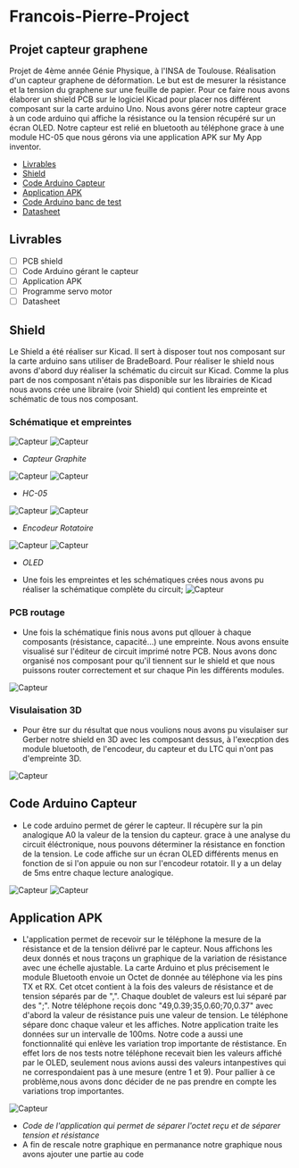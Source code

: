 # Francois-Pierre-Project
## Projet capteur graphene
Projet de 4ème année Génie Physique, à l'INSA de Toulouse. Réalisation d'un capteur graphene de déformation. Le but est de mesurer la résistance et la tension du graphene sur une feuille de papier. Pour ce faire nous avons élaborer un shield PCB sur le logiciel Kicad pour placer nos différent composant sur la carte arduino Uno. Nous avons gérer notre capteur grace à un code arduino qui affiche la résistance ou la tension récupéré sur un écran OLED. Notre capteur est relié en bluetooth au téléphone grace à une module HC-05 que nous gérons via une application APK sur My App inventor.

  - [Livrables](#livrables)
  - [Shield](#shield)
  - [Code Arduino Capteur](#code-arduino-capteur)
  - [Application APK](#application-apk)
  - [Code Arduino banc de test](#code-arduino-banc-de-test)
  - [Datasheet](#datasheet)

## Livrables  

- [ ] PCB shield 
- [ ] Code Arduino gérant le capteur 
- [ ] Application APK
- [ ] Programme servo motor
- [ ] Datasheet

## Shield 

Le Shield a été réaliser sur Kicad. Il sert à disposer tout nos composant sur la carte arduino sans utiliser de BradeBoard. Pour réaliser le shield nous avons d'abord duy réaliser la schématic du circuit sur Kicad. Comme la plus part de nos composant n'étais pas disponible sur les librairies de Kicad nous avons crée une libraire (voir Shield) qui contient les empreinte et schématic de tous nos composant.

### Schématique et empreintes

![Capteur](Images/Schematic_Capteur.PNG)
![Capteur](Images/Empreinte_Capteur.PNG)
- *Capteur Graphite*


![Capteur](Images/Schematic_HC-05.PNG)
![Capteur](Images/Empreinte_HC-05.PNG)
- *HC-05*


![Capteur](Images/Schematic_KY-040.PNG)
![Capteur](Images/Empreinte_KY-040.PNG)
- *Encodeur Rotatoire*

![Capteur](Images/Schematic_OLED.PNG)
![Capteur](Images/Empreinte_OLED.PNG)
- *OLED*

- Une fois les empreintes et les schématiques crées nous avons pu réaliser la schématique complète du circuit;
![Capteur](Images/Shield-Schematic.png)

### PCB routage

- Une fois la schématique finis nous avons put qllouer à chaque composants (résistance, capacité...) une empreinte. Nous avons ensuite visualisé sur l'éditeur de circuit imprimé notre PCB. Nous avons donc organisé nos composant pour qu'il tiennent sur le shield et que nous puissons router correctement et sur chaque Pin les différents modules.

![Capteur](Images/PCB_routage_Shield.PNG)

### Visulaisation 3D

- Pour être sur du résultat que nous voulions nous avons pu visulaiser sur Gerber notre shield en 3D avec les composant dessus, à l'execption des module bluetooth, de l'encodeur, du capteur et du LTC qui n'ont pas d'empreinte 3D.

![Capteur](Images/Shield_3D.jpg)

## Code Arduino Capteur

- Le code arduino permet de gérer le capteur. Il récupère sur la pin analogique A0 la valeur de la tension du capteur. grace à une analyse du circuit éléctronique, nous pouvons déterminer la résistance en fonction de la tension. Le code affiche sur un écran OLED différents menus en fonction de si l'on appuie ou non sur l'encodeur rotatoir. Il y a un delay de 5ms entre chaque lecture analogique.

![Capteur](Images/Affiche_Resistance.jpg)
![Capteur](Images/Affiche_Tension.jpg)


## Application APK

- L'application permet de recevoir sur le téléphone la mesure de la résistance et de la tension délivré par le capteur. Nous affichons les deux donnés et nous traçons un graphique de la variation de résistance avec une échelle ajustable. La carte Arduino et plus précisement le module Bluetooth envoie un Octet de donnée au téléphone via les pins TX et RX. Cet otcet contient à la fois des valeurs de résistance et de tension séparés par de ",". Chaque doublet de valeurs est lui séparé par des ";". Notre téléphone reçois donc "49,0.39;35,0.60;70,0.37" avec d'abord la valeur de résistance puis une valeur de tension. Le téléphone sépare donc chaque valeur et les affiches. Notre application traite les données sur un intervalle de 100ms. Notre code a aussi une fonctionnalité qui enlève les variation trop importante de réstistance. En effet lors de nos tests notre téléphone recevait bien les valeurs affiché par le OLED, seulement nous avions aussi des valeurs intanpestives qui ne correspondaient pas à une mesure (entre 1 et 9). Pour pallier à ce problème,nous avons donc décider de ne pas prendre en compte les variations trop importantes. 

![Capteur](Images/Code_APK_separateur.PNG)
- *Code de l'application qui permet de séparer l'octet reçu et de séparer tension et résistance*
- A fin de rescale notre graphique en permanance notre graphique nous avons ajouter une partie au code 
